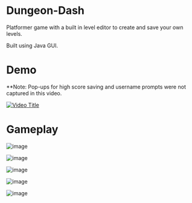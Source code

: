 # Dungeon-Dash

Platformer game with a built in level editor to create and save your own levels.

Built using Java GUI.

# Demo
**Note: Pop-ups for high score saving and username prompts were not captured in this video.

[![Video Title](https://img.youtube.com/vi/FGzImJ4xzJY/0.jpg)](https://www.youtube.com/watch?v=FGzImJ4xzJY)

# Gameplay

![image](https://github.com/AndC101/Dungeon-Dash/assets/81173499/90639b1e-9d82-4a48-82ae-22aaddb9da43)

![image](https://github.com/AndC101/Dungeon-Dash/assets/81173499/05f5eeac-5e90-41b2-abcd-607bb577334d)

![image](https://github.com/AndC101/Dungeon-Dash/assets/81173499/adca5de1-6be6-40ec-84f3-2601e3f6990d)

![image](https://github.com/AndC101/Dungeon-Dash/assets/81173499/bade68e6-8d97-49ad-9bb3-c539c8e75248)

![image](https://github.com/AndC101/Dungeon-Dash/assets/81173499/6eb9ec29-0bba-4857-94d6-32415918c3e9)
